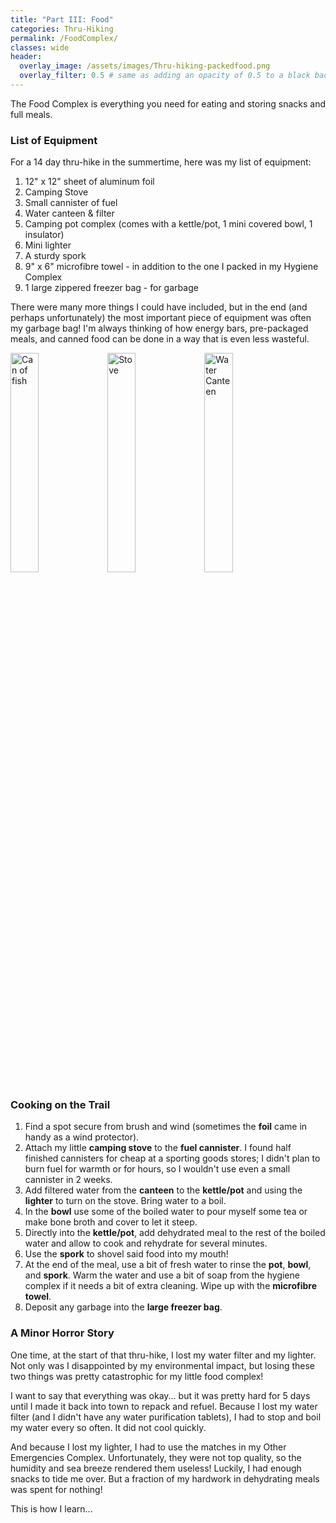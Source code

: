 ```yaml
---
title: "Part III: Food"
categories: Thru-Hiking
permalink: /FoodComplex/
classes: wide
header:
  overlay_image: /assets/images/Thru-hiking-packedfood.png
  overlay_filter: 0.5 # same as adding an opacity of 0.5 to a black background
---
```


The Food Complex is everything you need for eating and storing snacks and full meals. 

<h3>List of Equipment</h3>

For a 14 day thru-hike in the summertime, here was my list of equipment: 
<ol>
    <li>12" x 12" sheet of aluminum foil</li>
    <li>Camping Stove</li>
    <li>Small cannister of fuel</li>
    <li>Water canteen & filter</li>
    <li>Camping pot complex (comes with a kettle/pot, 1 mini covered bowl, 1 insulator)</li>
    <li>Mini lighter</li>
    <li>A sturdy spork</li>
    <li>9" x 6" microfibre towel - in addition to the one I packed in my Hygiene Complex</li>
    <li>1 large zippered freezer bag - for garbage</li>
</ol>

There were many more things I could have included, but in the end (and perhaps unfortunately) the most important piece of equipment was often my garbage bag! I'm always thinking of how energy bars, pre-packaged meals, and canned food can be done in a way that is even less wasteful.  

<img src="{{ site.baseurl }}/assets/images/Thru-hiking-food-fish.png" style="width: 30%; height: auto;" alt="Can of fish">
<img src="{{ site.baseurl }}/assets/images/Thru-hiking-stove.png" style="width: 30%; height: auto;" alt="Stove">
<img src="{{ site.baseurl }}/assets/images/Thru-hiking-waterrefill.png" style="width: 30%; height: auto;" alt="Water Canteen">

<h3>Cooking on the Trail</h3>

<ol>
    <li>Find a spot secure from brush and wind (sometimes the <b>foil</b> came in handy as a wind protector).</li>
    <li>Attach my little <b>camping stove</b> to the <b>fuel cannister</b>. I found half finished cannisters for cheap at a sporting goods stores; I didn't plan to burn fuel for warmth or for hours, so I wouldn't use even a small cannister in 2 weeks.</li>
    <li>Add filtered water from the <b>canteen</b> to the <b>kettle/pot</b> and using the <b>lighter</b> to turn on the stove. Bring water to a boil.</li>
    <li>In the <b>bowl</b> use some of the boiled water to pour myself some tea or make bone broth and cover to let it steep.</li>
    <li>Directly into the <b>kettle/pot</b>, add dehydrated meal to the rest of the boiled water and allow to cook and rehydrate for several minutes.</li> 
    <li>Use the <b>spork</b> to shovel said food into my mouth!</li>
    <li>At the end of the meal, use a bit of fresh water to rinse the <b>pot</b>, <b>bowl</b>, and <b>spork</b>. Warm the water and use a bit of soap from the hygiene complex if it needs a bit of extra cleaning. Wipe up with the <b>microfibre towel</b>.</li>
    <li>Deposit any garbage into the <b>large freezer bag</b>.</li>
</ol>

<h3>A Minor Horror Story</h3>

One time, at the start of that thru-hike, I lost my water filter and my lighter. Not only was I disappointed by my environmental impact, but losing these two things was pretty catastrophic for my little food complex! 

I want to say that everything was okay... but it was pretty hard for 5 days until I made it back into town to repack and refuel. Because I lost my water filter (and I didn't have any water purification tablets), I had to stop and boil my water every so often. It did not cool quickly. 

And because I lost my lighter, I had to use the matches in my Other Emergencies Complex. Unfortunately, they were not top quality, so the humidity and sea breeze rendered them useless! Luckily, I had enough snacks to tide me over. But a fraction of my hardwork in dehydrating meals was spent for nothing! 

This is how I learn... 
